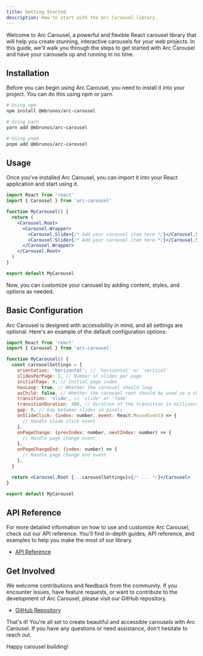 ```yaml
---
title: Getting Started
description: How to start with the Arc Carousel library.
---
```


Welcome to Arc Carousel, a powerful and flexible React carousel library that will help you create stunning, interactive carousels for your web projects. In this guide, we'll walk you through the steps to get started with Arc Carousel and have your carousels up and running in no time.

## Installation

Before you can begin using Arc Carousel, you need to install it into your project. You can do this using npm or yarn.

```bash
# Using npm
npm install @mbrunos/arc-carousel

# Using yarn
yarn add @mbrunos/arc-carousel

# Using pnpm
pnpm add @mbrunos/arc-carousel
```

## Usage

Once you've installed Arc Carousel, you can import it into your React application and start using it.

```jsx
import React from 'react'
import { Carousel } from 'arc-carousel'

function MyCarousel() {
  return (
    <Carousel.Root>
      <Carousel.Wrapper>
        <Carousel.Slide>{/* Add your carousel item here */}</Carousel.Slide>
        <Carousel.Slide>{/* Add your carousel item here */}</Carousel.Slide>
      </Carousel.Wrapper>
    </Carousel.Root>
  )
}

export default MyCarousel
```

Now, you can customize your carousel by adding content, styles, and options as needed.

## Basic Configuration

Arc Carousel is designed with accessibility in mind, and all settings are optional. Here's an example of the default configuration options:

```jsx
import React from 'react'
import { Carousel } from 'arc-carousel'

function MyCarousel() {
  const carouselSettings = {
    orientation: 'horizontal', // 'horizontal' or 'vertical'
    slidesPerPage: 1, // Number of slides per page
    initialPage: 0, // Initial page index
    hasLoop: true, // Whether the carousel should loop
    asChild: false, // Whether the carousel root should be used as a child component
    transition: 'slide', // 'slide' or 'fade'
    transitionDuration: 300, // Duration of the transition in milliseconds
    gap: 0, // Gap between slides in pixels
    onSlideClick: (index: number, event: React.MouseEvent) => {
      // Handle slide click event
    },
    onPageChange: (prevIndex: number, nextIndex: number) => {
      // Handle page change event
    },
    onPageChangeEnd: (index: number) => {
      // Handle page change end event
    },
  }

  return <Carousel.Root {...carouselSettings}>{/* ... */}</Carousel>
}

export default MyCarousel
```

## API Reference

For more detailed information on how to use and customize Arc Carousel, check out our API reference. You'll find in-depth guides, API reference, and examples to help you make the most of our library.

- [API Reference](/reference/carousel-root/)

## Get Involved

We welcome contributions and feedback from the community. If you encounter issues, have feature requests, or want to contribute to the development of Arc Carousel, please visit our GitHub repository.

- [GitHub Repository](https://github.com/MBrunoS/arc-carousel)

That's it! You're all set to create beautiful and accessible carousels with Arc Carousel. If you have any questions or need assistance, don't hesitate to reach out.

Happy carousel building!
